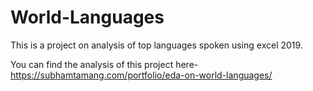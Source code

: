 # World-Languages

This is a project on analysis of top languages spoken using excel 2019. 

You can find the analysis of this project here-https://subhamtamang.com/portfolio/eda-on-world-languages/
